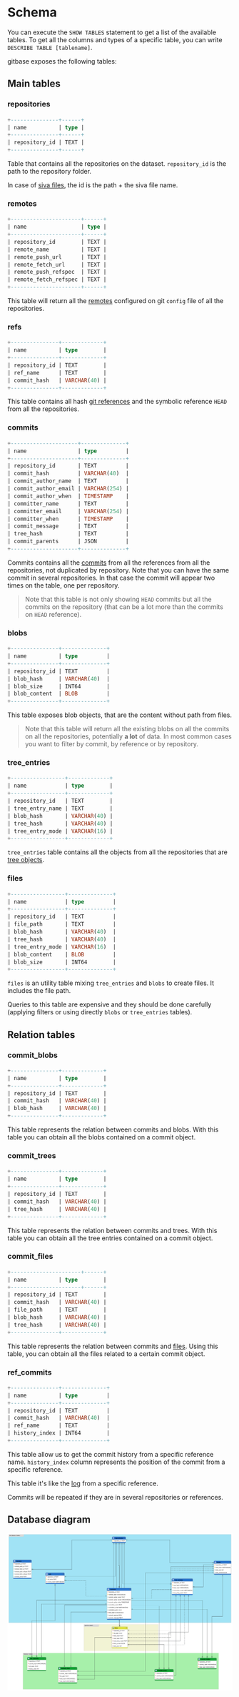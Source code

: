 # Schema

You can execute the `SHOW TABLES` statement to get a list of the available tables.
To get all the columns and types of a specific table, you can write `DESCRIBE TABLE [tablename]`.

gitbase exposes the following tables:

## Main tables

### repositories
``` sql
+---------------+------+
| name          | type |
+---------------+------+
| repository_id | TEXT |
+---------------+------+
```

Table that contains all the repositories on the dataset. `repository_id` is the path to the repository folder.

In case of [siva files](https://github.com/src-d/go-siva/), the id is the path + the siva file name.

### remotes
``` sql
+----------------------+------+
| name                 | type |
+----------------------+------+
| repository_id        | TEXT |
| remote_name          | TEXT |
| remote_push_url      | TEXT |
| remote_fetch_url     | TEXT |
| remote_push_refspec  | TEXT |
| remote_fetch_refspec | TEXT |
+----------------------+------+
```

This table will return all the [remotes](https://git-scm.com/book/en/v2/Git-Basics-Working-with-Remotes) configured on git `config` file of all the repositories.

### refs
``` sql
+---------------+-------------+
| name          | type        |
+---------------+-------------+
| repository_id | TEXT        |
| ref_name      | TEXT        |
| commit_hash   | VARCHAR(40) |
+---------------+-------------+
```
This table contains all hash [git references](https://git-scm.com/book/en/v2/Git-Internals-Git-References) and the symbolic reference `HEAD` from all the repositories.

### commits
``` sql
+---------------------+--------------+
| name                | type         |
+---------------------+--------------+
| repository_id       | TEXT         |
| commit_hash         | VARCHAR(40)  |
| commit_author_name  | TEXT         |
| commit_author_email | VARCHAR(254) |
| commit_author_when  | TIMESTAMP    |
| committer_name      | TEXT         |
| committer_email     | VARCHAR(254) |
| committer_when      | TIMESTAMP    |
| commit_message      | TEXT         |
| tree_hash           | TEXT         |
| commit_parents      | JSON         |
+---------------------+--------------+
```

Commits contains all the [commits](https://git-scm.com/book/en/v2/Git-Internals-Git-Objects#_git_commit_objects) from all the references from all the repositories, not duplicated by repository. Note that you can have the same commit in several repositories. In that case the commit will appear two times on the table, one per repository.

> Note that this table is not only showing `HEAD` commits but all the commits on the repository (that can be a lot more than the commits on `HEAD` reference).

### blobs
```sql
+---------------+--------------+
| name          | type         |
+---------------+--------------+
| repository_id | TEXT         |
| blob_hash     | VARCHAR(40)  |
| blob_size     | INT64        |
| blob_content  | BLOB         |
+---------------+--------------+
```

This table exposes blob objects, that are the content without path from files.

> Note that this table will return all the existing blobs on all the commits on all the repositories, potentially **a lot** of data. In most common cases you want to filter by commit, by reference or by repository.

### tree_entries
```sql
+-----------------+-------------+
| name            | type        |
+-----------------+-------------+
| repository_id   | TEXT        |
| tree_entry_name | TEXT        |
| blob_hash       | VARCHAR(40) |
| tree_hash       | VARCHAR(40) |
| tree_entry_mode | VARCHAR(16) |
+-----------------+-------------+
```

`tree_entries` table contains all the objects from all the repositories that are [tree objects](https://git-scm.com/book/en/v2/Git-Internals-Git-Objects#_git_commit_objects).


### files
```sql
+-----------------+--------------+
| name            | type         |
+-----------------+--------------+
| repository_id   | TEXT         |
| file_path       | TEXT         |
| blob_hash       | VARCHAR(40)  |
| tree_hash       | VARCHAR(40)  |
| tree_entry_mode | VARCHAR(16)  |
| blob_content    | BLOB         |
| blob_size       | INT64        |
+-----------------+--------------+
```

`files` is an utility table mixing `tree_entries` and `blobs` to create files. It includes the file path.

Queries to this table are expensive and they should be done carefully (applying filters or using directly `blobs` or `tree_entries` tables).

## Relation tables

### commit_blobs
```sql
+---------------+-------------+
| name          | type        |
+---------------+-------------+
| repository_id | TEXT        |
| commit_hash   | VARCHAR(40) |
| blob_hash     | VARCHAR(40) |
+---------------+-------------+
```

This table represents the relation between commits and blobs. With this table you can obtain all the blobs contained on a commit object.

### commit_trees
```sql
+---------------+-------------+
| name          | type        |
+---------------+-------------+
| repository_id | TEXT        |
| commit_hash   | VARCHAR(40) |
| tree_hash     | VARCHAR(40) |
+---------------+-------------+
```

This table represents the relation between commits and trees. With this table you can obtain all the tree entries contained on a commit object.

### commit_files
```sql
+----------------------+------+
| name          | type        |
+----------------------+------+
| repository_id | TEXT        |
| commit_hash   | VARCHAR(40) |
| file_path     | TEXT        |
| blob_hash     | VARCHAR(40) |
| tree_hash     | VARCHAR(40) |
+---------------+-------------+
```

This table represents the relation between commits and [files](#files). Using this table, you can obtain all the files related to a certain commit object.

### ref_commits
```sql
+---------------+--------------+
| name          | type         |
+---------------+--------------+
| repository_id | TEXT         |
| commit_hash   | VARCHAR(40)  |
| ref_name      | TEXT         |
| history_index | INT64        |
+---------------+--------------+
```

This table allow us to get the commit history from a specific reference name. `history_index` column represents the position of the commit from a specific reference.

This table it's like the [log](https://git-scm.com/docs/git-log) from a specific reference.

Commits will be repeated if they are in several repositories or references.

## Database diagram
<!--

Diagram generated with MySQL Workbench. Edit the model in docs/assets/gitbase_model.mwb to generate a new diagram in case it needs some changes.

 -->

![gitbase schema](/docs/assets/gitbase-schema.png)
